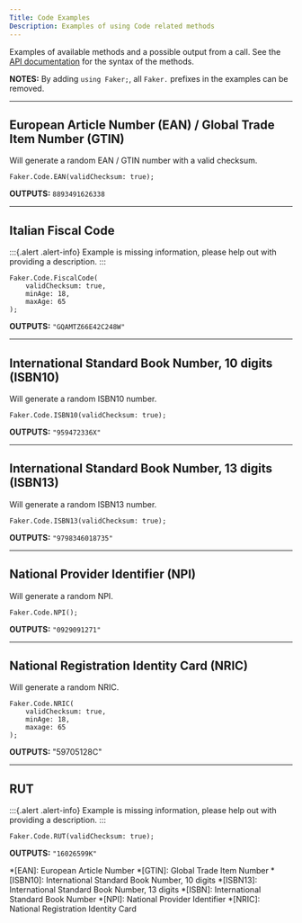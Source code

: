 ```yaml
---
Title: Code Examples
Description: Examples of using Code related methods
---
```


Examples of available methods and a possible output from a call.
See the [API documentation](../../api/Faker/Code) for the syntax of the methods.

**NOTES:**
By adding `using Faker;`, all `Faker.` prefixes in the examples can be removed.

- - -

## European  Article Number (EAN) / Global Trade Item Number (GTIN)

Will generate a random EAN / GTIN number with a valid checksum.
```
Faker.Code.EAN(validChecksum: true);
```
**OUTPUTS:** `8893491626338`

- - -

## Italian Fiscal Code
:::{.alert .alert-info}
Example is missing information, please help out with providing a description.
:::
```
Faker.Code.FiscalCode(
	validChecksum: true,
	minAge: 18,
	maxAge: 65
);
```
**OUTPUTS:** `"GQAMTZ66E42C248W"`

- - -

## International Standard Book Number, 10 digits (ISBN10)
Will generate a random ISBN10 number.
```
Faker.Code.ISBN10(validChecksum: true);
```
**OUTPUTS:** `"959472336X"`

- - -

## International Standard Book Number, 13 digits (ISBN13)
Will generate a random ISBN13 number.
```
Faker.Code.ISBN13(validChecksum: true);
```
**OUTPUTS:** `"9798346018735"`

- - -

## National Provider Identifier (NPI)
Will generate a random NPI.
```
Faker.Code.NPI();
```
**OUTPUTS:** `"0929091271"`

- - -

## National Registration Identity Card (NRIC)
Will generate a random NRIC.
```
Faker.Code.NRIC(
	validChecksum: true,
	minAge: 18,
	maxage: 65
);
```
**OUTPUTS:** "59705128C"

- - -

## RUT
:::{.alert .alert-info}
Example is missing information, please help out with providing a description.
:::
```
Faker.Code.RUT(validChecksum: true);
```
**OUTPUTS:** `"16026599K"`

*[EAN]: European Article Number
*[GTIN]: Global Trade Item Number
*[ISBN10]: International Standard Book Number, 10 digits
*[ISBN13]: International Standard Book Number, 13 digits
*[ISBN]: International Standard Book Number
*[NPI]: National Provider Identifier
*[NRIC]: National Registration Identity Card
